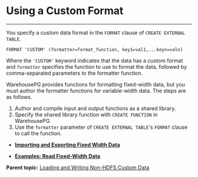 # Using a Custom Format
---

You specify a custom data format in the `FORMAT` clause of `CREATE EXTERNAL TABLE`.

```
FORMAT 'CUSTOM' (formatter=format_function, key1=val1,...keyn=valn)

```

Where the `'CUSTOM'` keyword indicates that the data has a custom format and `formatter` specifies the function to use to format the data, followed by comma-separated parameters to the formatter function.

WarehousePG provides functions for formatting fixed-width data, but you must author the formatter functions for variable-width data. The steps are as follows.

1.  Author and compile input and output functions as a shared library.
2.  Specify the shared library function with `CREATE FUNCTION` in WarehousePG.
3.  Use the `formatter` parameter of `CREATE EXTERNAL TABLE`'s `FORMAT` clause to call the function.

-   **[Importing and Exporting Fixed Width Data](../../load/topics/g-importing-and-exporting-fixed-width-data.html)**  

-   **[Examples: Read Fixed-Width Data](../../load/topics/g-examples-read-fixed-width-data.html)**  


**Parent topic:** [Loading and Writing Non-HDFS Custom Data](../../load/topics/g-loading-and-writing-non-hdfs-custom-data.html)

